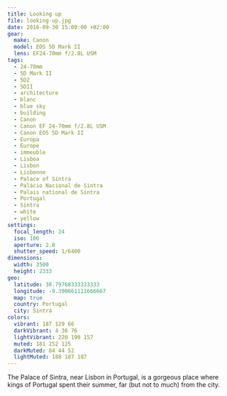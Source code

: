 ```yaml
---
title: Looking up
file: looking-up.jpg
date: 2016-09-30 15:09:00 +02:00
gear:
  make: Canon
  model: EOS 5D Mark II
  lens: EF24-70mm f/2.8L USM
tags:
  - 24-70mm
  - 5D Mark II
  - 5D2
  - 5DII
  - architecture
  - blanc
  - blue sky
  - building
  - Canon
  - Canon EF 24-70mm f/2.8L USM
  - Canon EOS 5D Mark II
  - Europa
  - Europe
  - immeuble
  - Lisboa
  - Lisbon
  - Lisbonne
  - Palace of Sintra
  - Palácio Nacional de Sintra
  - Palais national de Sintra
  - Portugal
  - Sintra
  - white
  - yellow
settings:
  focal_length: 24
  iso: 100
  aperture: 2.8
  shutter_speed: 1/6400
dimensions:
  width: 3500
  height: 2333
geo:
  latitude: 38.79768333333333
  longitude: -9.390661111666667
  map: true
  country: Portugal
  city: Sintra
colors:
  vibrant: 187 129 66
  darkVibrant: 4 36 76
  lightVibrant: 220 190 157
  muted: 181 152 125
  darkMuted: 84 44 52
  lightMuted: 188 187 187
---
```


The Palace of Sintra, near Lisbon in Portugal, is a gorgeous place where kings of Portugal spent their summer, far (but not to much) from the city.
